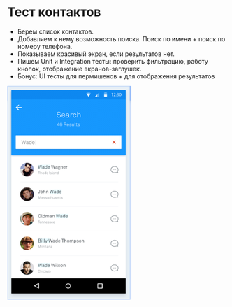 # Тест контактов

* Берем список контактов.
* Добавляем к нему возможность поиска. Поиск по имени + поиск по номеру телефона.
* Показываем красивый экран, если результатов нет.
* Пишем Unit и Integration тесты: проверить фильтрацию, работу кнопок, отображение экранов-заглушек.
* Бонус: UI тесты для пермишенов + для отображения результатов

![screenshot](images/screenshot.png)


